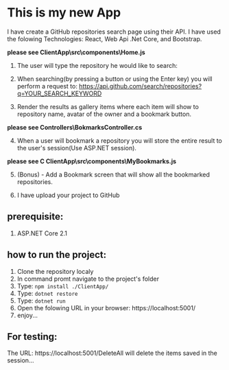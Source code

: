 # This is my new App

I have create a GitHub repositories search page using their API.
I have used the folowing Technologies: React, Web Api .Net Core, and Bootstrap.

**please see ClientApp\src\components\Home.js**
1. The user will type the repository he would like to search: 

2. When searching(by pressing a button or using the Enter key) you will perform a request to:
https://api.github.com/search/repositories?q=YOUR_SEARCH_KEYWORD 

3. Render the results as gallery items where each item will show to repository name, avatar of the owner and a bookmark button.

**please see Controllers\BokmarksController.cs**

4. When a user will bookmark a repository you will store the entire result to the user's session(Use ASP.NET session).

**please see C ClientApp\src\components\MyBookmarks.js**

5. (Bonus) - Add a Bookmark screen that will show all the bookmarked repositories.

6. I have upload your project to GitHub


## prerequisite:
1. ASP.NET Core 2.1

## how to run the project:
1. Clone the repository localy
2. In command promt navigate to the project's folder
3. Type: ``` npm install ./ClientApp/ ```
4. Type: ``` dotnet restore  ```
5. Type: ``` dotnet run  ```
6. Open the folowing URL in your browser: https://localhost:5001/
7. enjoy...

## For testing:

The URL: https://localhost:5001/DeleteAll will delete the items saved in the session...




